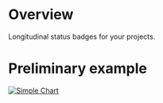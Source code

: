 # Overview

Longitudinal status badges for your projects.

# Preliminary example

[![Simple Chart](https://sparkbadge.heroku.com/2/3/5)](https://github.com/klaeufer/sparkbadge)
